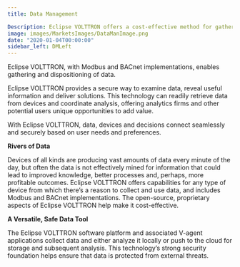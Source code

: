```yaml
---
title: Data Management

Description: Eclipse VOLTTRON offers a cost-effective method for gathering, analyzing and managing data from any type of device.
image: images/MarketsImages/DataManImage.png
date: "2020-01-04T00:00:00"
sidebar_left: DMLeft
---
```

Eclipse VOLTTRON, with Modbus and BACnet implementations, enables gathering and dispositioning of data.


Eclipse VOLTTRON provides a secure way to examine data, reveal useful information and deliver solutions. This technology can readily retrieve data from devices and coordinate analysis, offering analytics firms and other potential users unique opportunities to add value.  

With Eclipse VOLTTRON, data, devices and decisions connect seamlessly and securely based on user needs and preferences.

**Rivers of Data**

Devices of all kinds are producing vast amounts of data every minute of the day, but often the data is not effectively mined for information that could lead to improved knowledge, better processes and, perhaps, more profitable outcomes. Eclipse VOLTTRON offers capabilities for any type of device from which there’s a reason to collect and use data, and includes Modbus and BACnet implementations. The open-source, proprietary aspects of Eclipse VOLTTRON help make it cost-effective.

**A Versatile, Safe Data Tool**

The Eclipse VOLTTRON software platform and associated V-agent applications collect data and either analyze it locally or push to the cloud for storage and subsequent analysis. This technology’s strong security foundation helps ensure that data is protected from external threats.
